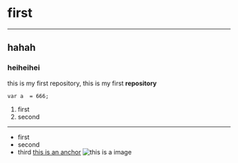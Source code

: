 # first
---
## hahah
### heiheihei
this is my first repository, this is my first <strong>repository</strong>

```
var a  = 666;
```
1. first
2. second
---
- first
- second
- third
[this is an anchor](https://www.taobao.com/)
![this is a image](https://www.baidu.com/img/2016_10_09logo_61d59f1e74db0be41ffe1d31fb8edef3.png)
